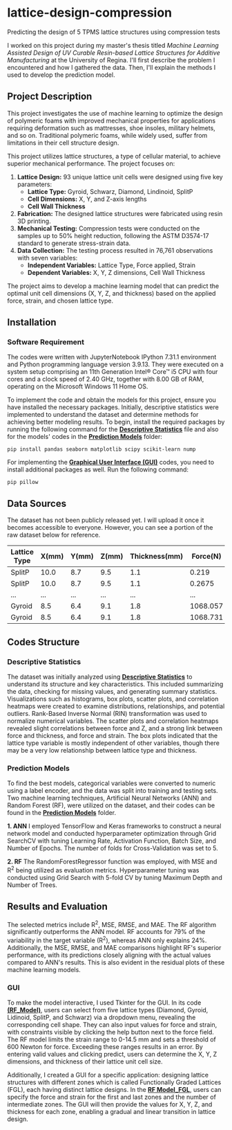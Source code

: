 # lattice-design-compression
Predicting the design of 5 TPMS lattice structures using compression tests

I worked on this project during my master's thesis titled *Machine Learning Assisted Design of UV Curable Resin-based Lattice Structures for Additive Manufacturing* at the University of Regina. I'll first describe the problem I encountered and how I gathered the data. Then, I'll explain the methods I used to develop the prediction model.

## Project Description
This project investigates the use of machine learning to optimize the design of polymeric foams with improved mechanical properties for applications requiring deformation such as mattresses, shoe insoles, military helmets, and so on. Traditional polymeric foams, while widely used, suffer from limitations in their cell structure design.

This project utilizes lattice structures, a type of cellular material, to achieve superior mechanical performance. The project focuses on:

1. **Lattice Design:**  93 unique lattice unit cells were designed using five key parameters:
   - **Lattice Type:** Gyroid, Schwarz, Diamond, Lindinoid, SplitP
   - **Cell Dimensions:** X, Y, and Z-axis lengths
   - **Cell Wall Thickness**
2. **Fabrication:**  The designed lattice structures were fabricated using resin 3D printing.
3. **Mechanical Testing:**  Compression tests were conducted on the samples up to 50% height reduction, following the ASTM D3574-17 standard to generate stress-strain data.
4. **Data Collection:**  The testing process resulted in 76,761 observations with seven variables:
   - **Independent Variables:** Lattice Type, Force applied, Strain
   - **Dependent Variables:** X, Y, Z dimensions, Cell Wall Thickness

The project aims to develop a machine learning model that can predict the optimal unit cell dimensions (X, Y, Z, and thickness) based on the applied force, strain, and chosen lattice type.

## Installation
### Software Requirement
The codes were written with JupyterNotebook IPython 7.31.1 environment and Python programming language version 3.9.13. They were executed on a system setup comprising an 11th Generation Intel® Core™ i5 CPU with four cores and a clock speed of 2.40 GHz, together with 8.00 GB of RAM, operating on the Microsoft Windows 11 Home OS.

To implement the code and obtain the models for this project, ensure you have installed the necessary packages. Initially, descriptive statistics were implemented to understand the dataset and determine methods for achieving better modeling results. To begin, install the required packages by running the following command for the [**Descriptive Statistics**](https://github.com/javadho/lattice-design-compression/blob/main/Descriptive%20Statistics.ipynb) file and also for the models' codes in the [**Prediction Models**](https://github.com/javadho/lattice-design-compression/tree/614c1bdcd45b8edd737942777cf30cfd7b110f03/Prediction%20Models) folder:

`pip install pandas seaborn matplotlib scipy scikit-learn nump`

For implementing the [**Graphical User Interface (GUI)**](https://github.com/javadho/lattice-design-compression/tree/614c1bdcd45b8edd737942777cf30cfd7b110f03/GUI) codes, you need to install additional packages as well. Run the following command:

`pip pillow`

## Data Sources
The dataset has not been publicly released yet. I will upload it once it becomes accessible to everyone. However, you can see a portion of the raw dataset below for reference.

|Lattice Type |      X(mm)  |      Y(mm)  |  Z(mm)      |Thickness(mm)| Force(N)    | Strain(mm)  |
| ----------- | ----------- | ----------- | ----------- | ----------- | ----------- | ----------- |
| SplitP      | 10.0        |      8.7    |      9.5    |      1.1    |      0.219  |      0.0001 | 
| SplitP      | 10.0        |      8.7    |      9.5    |      1.1    |      0.2675 |      0.0023 | 
| ...         | ...         |      ...    |      ...    |      ...    |      ...    |      ...    | 
| Gyroid      | 8.5         |      6.4    |      9.1    |      1.8    |    1068.057 |     14.4929 | 
| Gyroid      | 8.5         |      6.4    |      9.1    |      1.8    |    1068.731 |     14.5004 | 

## Codes Structure

### Descriptive Statistics
The dataset was initially analyzed using [**Descriptive Statistics**](https://github.com/javadho/lattice-design-compression/blob/main/Descriptive%20Statistics.ipynb) to understand its structure and key characteristics. This included summarizing the data, checking for missing values, and generating summary statistics. Visualizations such as histograms, box plots, scatter plots, and correlation heatmaps were created to examine distributions, relationships, and potential outliers. Rank-Based Inverse Normal (RIN) transformation was used to normalize numerical variables. The scatter plots and correlation heatmaps revealed slight correlations between force and Z, and a strong link between force and thickness, and force and strain. The box plots indicated that the lattice type variable is mostly independent of other variables, though there may be a very low relationship between lattice type and thickness.

### Prediction Models

To find the best models, categorical variables were converted to numeric using a label encoder, and the data was split into training and testing sets. Two machine learning techniques, Artificial Neural Networks (ANN) and Random Forest (RF), were utilized on the dataset, and their codes can be found in the [**Prediction Models**](https://github.com/javadho/lattice-design-compression/tree/614c1bdcd45b8edd737942777cf30cfd7b110f03/Prediction%20Models) folder.

**1. ANN**
I employed TensorFlow and Keras frameworks to construct a neural network model and conducted hyperparameter optimization through Grid SearchCV with tuning Learning Rate, Activation Function, Batch Size, and Number of Epochs. The number of folds for Cross-Validation was set to 5.

**2. RF**
The RandomForestRegressor function was employed, with MSE and R<sup>2</sup> being utilized as evaluation metrics. Hyperparameter tuning was conducted using Grid Search with 5-fold CV by tuning Maximum Depth and Number of Trees.

## Results and Evaluation
The selected metrics include R<sup>2</sup>, MSE, RMSE, and MAE. The RF algorithm significantly outperforms the ANN model. RF accounts for 79% of the variability in the target variable (R<sup>2</sup>), whereas ANN only explains 24%. Additionally, the MSE, RMSE, and MAE comparisons highlight RF's superior performance, with its predictions closely aligning with the actual values compared to ANN's results. This is also evident in the residual plots of these machine learning models.

### GUI
To make the model interactive, I used Tkinter for the GUI. In its code [**(RF_Model)**](https://github.com/javadho/lattice-design-compression/blob/a064b0afedf13e4377ad4b9edc7ee44547fed1b4/GUI/GUI_RF%20Model.ipynb), users can select from five lattice types (Diamond, Gyroid, Lidinoid, SplitP, and Schwarz) via a dropdown menu, revealing the corresponding cell shape. They can also input values for force and strain, with constraints visible by clicking the help button next to the force field. The RF model limits the strain range to 0-14.5 mm and sets a threshold of 600 Newton for force. Exceeding these ranges results in an error. By entering valid values and clicking predict, users can determine the X, Y, Z dimensions, and thickness of their lattice unit cell size.

Additionally, I created a GUI for a specific application: designing lattice structures with different zones which is called Functionally Graded Lattices (FGL), each having distinct lattice designs. In the [**RF Model_FGL**](https://github.com/javadho/lattice-design-compression/blob/a064b0afedf13e4377ad4b9edc7ee44547fed1b4/GUI/GUI_RF%20Model_FGL.ipynb), users can specify the force and strain for the first and last zones and the number of intermediate zones. The GUI will then provide the values for X, Y, Z, and thickness for each zone, enabling a gradual and linear transition in lattice design.
